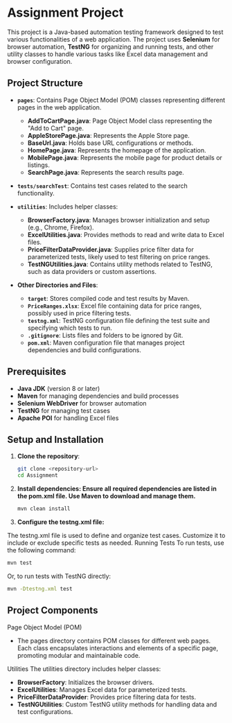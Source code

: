 # Assignment Project

This project is a Java-based automation testing framework designed to test various functionalities of a web application. The project uses **Selenium** for browser automation, **TestNG** for organizing and running tests, and other utility classes to handle various tasks like Excel data management and browser configuration.

## Project Structure

- **`pages`**: Contains Page Object Model (POM) classes representing different pages in the web application.
  - **AddToCartPage.java**: Page Object Model class representing the "Add to Cart" page.
  - **AppleStorePage.java**: Represents the Apple Store page.
  - **BaseUrl.java**: Holds base URL configurations or methods.
  - **HomePage.java**: Represents the homepage of the application.
  - **MobilePage.java**: Represents the mobile page for product details or listings.
  - **SearchPage.java**: Represents the search results page.

- **`tests/searchTest`**: Contains test cases related to the search functionality.

- **`utilities`**: Includes helper classes:
  - **BrowserFactory.java**: Manages browser initialization and setup (e.g., Chrome, Firefox).
  - **ExcelUtilities.java**: Provides methods to read and write data to Excel files.
  - **PriceFilterDataProvider.java**: Supplies price filter data for parameterized tests, likely used to test filtering on price ranges.
  - **TestNGUtilities.java**: Contains utility methods related to TestNG, such as data providers or custom assertions.

- **Other Directories and Files**:
  - **`target`**: Stores compiled code and test results by Maven.
  - **`PriceRanges.xlsx`**: Excel file containing data for price ranges, possibly used in price filtering tests.
  - **`testng.xml`**: TestNG configuration file defining the test suite and specifying which tests to run.
  - **`.gitignore`**: Lists files and folders to be ignored by Git.
  - **`pom.xml`**: Maven configuration file that manages project dependencies and build configurations.

## Prerequisites

- **Java JDK** (version 8 or later)
- **Maven** for managing dependencies and build processes
- **Selenium WebDriver** for browser automation
- **TestNG** for managing test cases
- **Apache POI** for handling Excel files

## Setup and Installation

1. **Clone the repository**:
   ```bash
   git clone <repository-url>
   cd Assignment

2. **Install dependencies: Ensure all required dependencies are listed in the pom.xml file. Use Maven to download and manage them.**
   ```bash
   mvn clean install
   
3. **Configure the testng.xml file:**

  The testng.xml file is used to define and organize test cases. Customize it to include or exclude specific tests as needed.
  Running Tests
  To run tests, use the following command:
  ```bash
  mvn test
  ```
  Or, to run tests with TestNG directly:
  
  ```bash
  mvn -Dtestng.xml test
  ```

## Project Components
Page Object Model (POM)
- The pages directory contains POM classes for different web pages. Each class encapsulates interactions and elements of a specific page, promoting modular and maintainable code.

Utilities
The utilities directory includes helper classes:

- **BrowserFactory**: Initializes the browser drivers.
- **ExcelUtilities**: Manages Excel data for parameterized tests.
- **PriceFilterDataProvider**: Provides price filtering data for tests.
- **TestNGUtilities**: Custom TestNG utility methods for handling data and test configurations.
